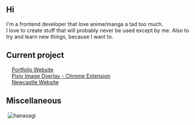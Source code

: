 <h2>Hi</h2>

I'm a frontend developer that love anime/manga a tad too much.</br>
I love to create stuff that will probably never be used except by me. Also to try and learn new things, because I want to.

<h2 style="font-weight:bold">Current project</h2>
<a style="margin-left: 15px;" href="https://github.com/Hanasagi/CV-Portfolio">Portfolio Website</a><br/>
<a style="margin-left: 15px;" href="https://github.com/Hanasagi/PixivImageOverlay">Pixiv Image Overlay - Chrome Extension</a><br/>
<a style="margin-left: 15px;" href="https://github.com/Hanasagi/Newcastle-Website">Newcastle Website</a>


<h2 style="font-weight:bold">Miscellaneous</h2>

<p>&nbsp;<img align="center" src="https://github-readme-stats.vercel.app/api?username=hanasagi&show_icons=true&locale=en&theme=tokyonight" alt="hanasagi" /></p>
